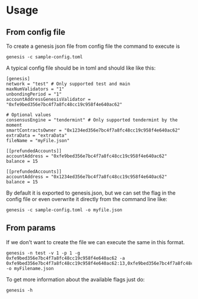 # Usage

## From config file
To create a genesis json file from config file the command to execute is

```
genesis -c sample-config.toml
```

A typical config file should be in toml and should like like this:

```
[genesis]
network = "test" # Only supported test and main
maxNumValidators = "1"
unbondingPeriod = "1"
accountAddressGenesisValidator = "0xfe9bed356e7bc4f7a8fc48cc19c958f4e640ac62"

# Optional values
consensusEngine = "tendermint" # Only supported tendermint by the moment
smartContractsOwner = "0x1234ed356e7bc4f7a8fc48cc19c958f4e640ac62"
extraData = "extraData"
fileName = "myFile.json"

[[prefundedAccounts]]
accountAddress = "0xfe9bed356e7bc4f7a8fc48cc19c958f4e640ac62"
balance = 15

[[prefundedAccounts]]
accountAddress = "0x1234ed356e7bc4f7a8fc48cc19c958f4e640ac62"
balance = 15
```

By default it is exported to genesis.json, but we can set the flag in the config file
or even overwrite it directly from the command line like:

```
genesis -c sample-config.toml -o myfile.json

```

## From params
If we don't want to create the file we can execute the same in this format.

```
genesis -n test -v 1 -p 1 -g 0xfe9bed356e7bc4f7a8fc48cc19c958f4e640ac62 -a 0xfe9bed356e7bc4f7a8fc48cc19c958f4e640ac62:13,0xfe9bed356e7bc4f7a8fc48cc19c958f4e640ac65:13 -o myFilename.json
```

To get more information about the available flags just do:

```
genesis -h
```